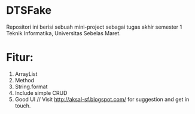 # DTSFake
Repositori ini berisi sebuah mini-project sebagai tugas akhir semester 1 Teknik Informatika, Universitas Sebelas Maret.
# Fitur:
1. ArrayList
2. Method
3. String.format
4. Include simple CRUD
5. Good UI
// Visit http://aksal-sf.blogspot.com/ for suggestion and get in touch.
